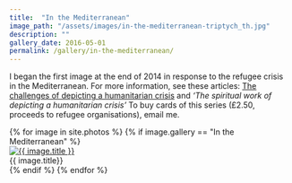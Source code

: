 ```yaml
---
title:  "In the Mediterranean"
image_path: "/assets/images/in-the-mediterranean-triptych_th.jpg"
description: ""
gallery_date: 2016-05-01
permalink: /gallery/in-the-mediterranean/
---
```


I began the first image at the end of 2014 in response to the refugee crisis in the Mediterranean. For more information, see these articles: [The challenges of depicting a humanitarian crisis](http://www.oxford.anglican.org/refugeetryptich/) and  *‘The spiritual work of depicting a humanitarian crisis’*
To buy cards of this series (£2.50, proceeds to refugee organisations), email me.

<div class="gallery" data-featherlight-gallery  data-featherlight-filter="a">
  {% for image in site.photos %}
    {% if image.gallery == "In the Mediterranean" %}
    <div class="gallery-box{% cycle '', ' last' %}">
        <a href="#" class="galleryphoto" data-featherlight="{{ image.image_path }}.jpg"><img src="{{ image.image_path }}_th.jpg" alt="{{ image.title }}"></a>
        <figcaption>{{ image.title}}</figcaption>
    </div>
    {% endif %}
  {% endfor %}
</div>